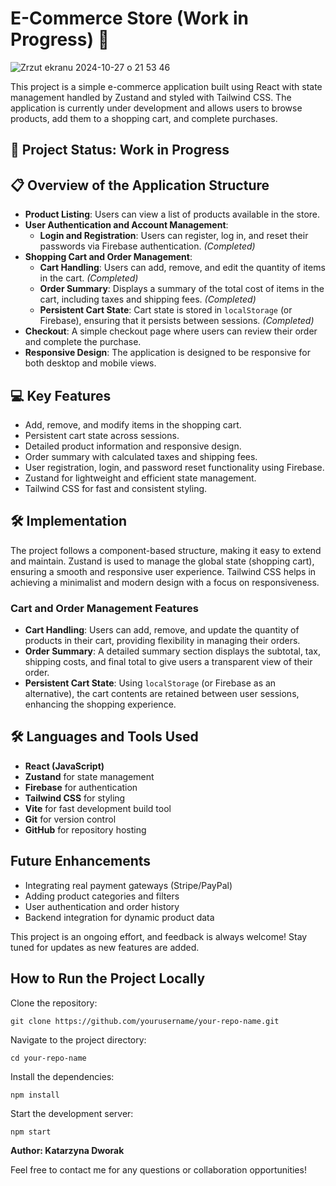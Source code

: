 # E-Commerce Store (Work in Progress) 🛒

![Zrzut ekranu 2024-10-27 o 21 53 46](https://github.com/user-attachments/assets/999be90c-4d17-4fce-8b6f-dab64b5b17cd)

This project is a simple e-commerce application built using React with state management handled by Zustand and styled with Tailwind CSS. The application is currently under development and allows users to browse products, add them to a shopping cart, and complete purchases.

## 🚧 Project Status: Work in Progress

## 📋 Overview of the Application Structure
* **Product Listing**: Users can view a list of products available in the store.
* **User Authentication and Account Management**:
  * **Login and Registration**: Users can register, log in, and reset their passwords via Firebase authentication. *(Completed)*
* **Shopping Cart and Order Management**:
  * **Cart Handling**: Users can add, remove, and edit the quantity of items in the cart. *(Completed)*
  * **Order Summary**: Displays a summary of the total cost of items in the cart, including taxes and shipping fees. *(Completed)*
  * **Persistent Cart State**: Cart state is stored in `localStorage` (or Firebase), ensuring that it persists between sessions. *(Completed)*
* **Checkout**: A simple checkout page where users can review their order and complete the purchase.
* **Responsive Design**: The application is designed to be responsive for both desktop and mobile views.

## 💻 Key Features
* Add, remove, and modify items in the shopping cart.
* Persistent cart state across sessions.
* Detailed product information and responsive design.
* Order summary with calculated taxes and shipping fees.
* User registration, login, and password reset functionality using Firebase.
* Zustand for lightweight and efficient state management.
* Tailwind CSS for fast and consistent styling.

## 🛠️ Implementation
The project follows a component-based structure, making it easy to extend and maintain. Zustand is used to manage the global state (shopping cart), ensuring a smooth and responsive user experience. Tailwind CSS helps in achieving a minimalist and modern design with a focus on responsiveness.

### Cart and Order Management Features
* **Cart Handling**: Users can add, remove, and update the quantity of products in their cart, providing flexibility in managing their orders.
* **Order Summary**: A detailed summary section displays the subtotal, tax, shipping costs, and final total to give users a transparent view of their order.
* **Persistent Cart State**: Using `localStorage` (or Firebase as an alternative), the cart contents are retained between user sessions, enhancing the shopping experience.

## 🛠️ Languages and Tools Used
* **React (JavaScript)**
* **Zustand** for state management
* **Firebase** for authentication
* **Tailwind CSS** for styling
* **Vite** for fast development build tool
* **Git** for version control
* **GitHub** for repository hosting

## Future Enhancements
* Integrating real payment gateways (Stripe/PayPal)
* Adding product categories and filters
* User authentication and order history
* Backend integration for dynamic product data

This project is an ongoing effort, and feedback is always welcome! Stay tuned for updates as new features are added.

## How to Run the Project Locally
Clone the repository:
    
    git clone https://github.com/yourusername/your-repo-name.git

Navigate to the project directory:

    cd your-repo-name

Install the dependencies:

    npm install

Start the development server:

    npm start

**Author: Katarzyna Dworak**

Feel free to contact me for any questions or collaboration opportunities!

